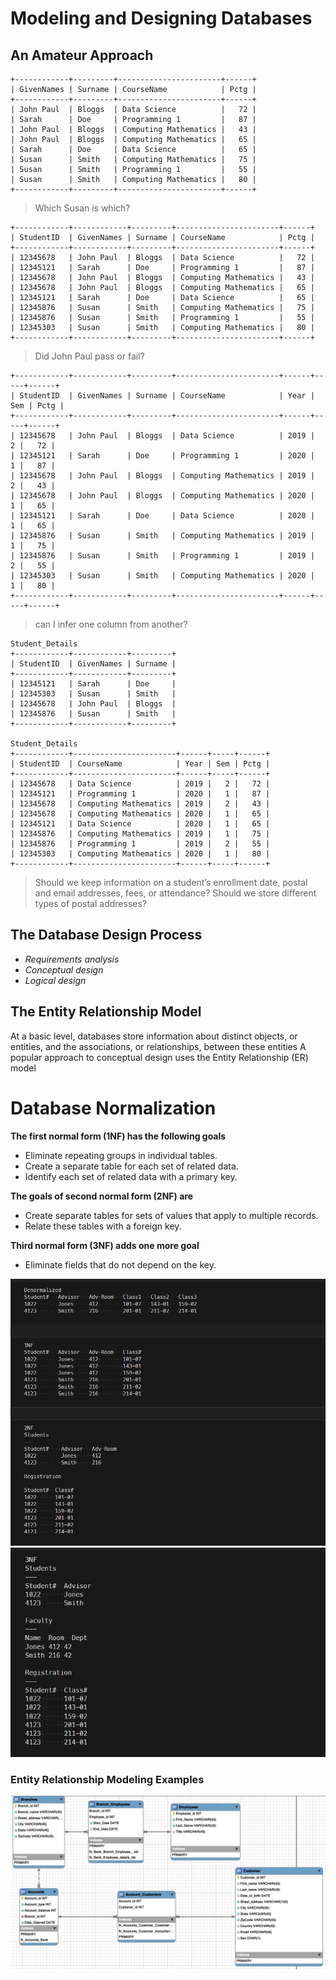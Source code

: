# Modeling and Designing Databases

## An Amateur Approach

    +------------+---------+-----------------------+------+
    | GivenNames | Surname | CourseName            | Pctg |
    +------------+---------+-----------------------+------+
    | John Paul  | Bloggs  | Data Science          |   72 |
    | Sarah      | Doe     | Programming 1         |   87 |
    | John Paul  | Bloggs  | Computing Mathematics |   43 |
    | John Paul  | Bloggs  | Computing Mathematics |   65 |
    | Sarah      | Doe     | Data Science          |   65 |
    | Susan      | Smith   | Computing Mathematics |   75 |
    | Susan      | Smith   | Programming 1         |   55 |
    | Susan      | Smith   | Computing Mathematics |   80 |
    +------------+---------+-----------------------+------+

> Which Susan is which?

    +------------+------------+---------+-----------------------+------+
    | StudentID  | GivenNames | Surname | CourseName            | Pctg |
    +------------+------------+---------+-----------------------+------+
    | 12345678   | John Paul  | Bloggs  | Data Science          |   72 |
    | 12345121   | Sarah      | Doe     | Programming 1         |   87 |
    | 12345678   | John Paul  | Bloggs  | Computing Mathematics |   43 |
    | 12345678   | John Paul  | Bloggs  | Computing Mathematics |   65 |
    | 12345121   | Sarah      | Doe     | Data Science          |   65 |
    | 12345876   | Susan      | Smith   | Computing Mathematics |   75 |
    | 12345876   | Susan      | Smith   | Programming 1         |   55 |
    | 12345303   | Susan      | Smith   | Computing Mathematics |   80 |
    +------------+------------+---------+-----------------------+------+

> Did John Paul pass or fail?

    +------------+------------+---------+-----------------------+------+-----+------+
    | StudentID  | GivenNames | Surname | CourseName            | Year | Sem | Pctg |
    +------------+------------+---------+-----------------------+------+-----+------+
    | 12345678   | John Paul  | Bloggs  | Data Science          | 2019 |   2 |   72 |
    | 12345121   | Sarah      | Doe     | Programming 1         | 2020 |   1 |   87 |
    | 12345678   | John Paul  | Bloggs  | Computing Mathematics | 2019 |   2 |   43 |
    | 12345678   | John Paul  | Bloggs  | Computing Mathematics | 2020 |   1 |   65 |
    | 12345121   | Sarah      | Doe     | Data Science          | 2020 |   1 |   65 |
    | 12345876   | Susan      | Smith   | Computing Mathematics | 2019 |   1 |   75 |
    | 12345876   | Susan      | Smith   | Programming 1         | 2019 |   2 |   55 |
    | 12345303   | Susan      | Smith   | Computing Mathematics | 2020 |   1 |   80 |
    +------------+------------+---------+-----------------------+------+-----+------+


> can I infer one column from another?


    Student_Details
    +------------+------------+---------+
    | StudentID  | GivenNames | Surname |
    +------------+------------+---------+
    | 12345121   | Sarah      | Doe     |
    | 12345303   | Susan      | Smith   |
    | 12345678   | John Paul  | Bloggs  |
    | 12345876   | Susan      | Smith   |
    +------------+------------+---------+

    Student_Details
    +------------+-----------------------+------+-----+------+
    | StudentID  | CourseName            | Year | Sem | Pctg |
    +------------+-----------------------+------+-----+------+
    | 12345678   | Data Science          | 2019 |   2 |   72 |
    | 12345121   | Programming 1         | 2020 |   1 |   87 |
    | 12345678   | Computing Mathematics | 2019 |   2 |   43 |
    | 12345678   | Computing Mathematics | 2020 |   1 |   65 |
    | 12345121   | Data Science          | 2020 |   1 |   65 |
    | 12345876   | Computing Mathematics | 2019 |   1 |   75 |
    | 12345876   | Programming 1         | 2019 |   2 |   55 |
    | 12345303   | Computing Mathematics | 2020 |   1 |   80 |
    +------------+-----------------------+------+-----+------+



> Should we keep information on a student’s enrollment date, postal and email addresses, fees, or attendance? Should we store different types of postal addresses?


## The Database Design Process

-   *Requirements analysis*
-   *Conceptual design*
-   *Logical design*

## The Entity Relationship Model


At a basic level, databases store information about distinct objects, or entities, and the associations, or relationships, between these entities
A popular approach to conceptual design uses the Entity Relationship (ER) model


# Database Normalization

**The first normal form (1NF) has the following goals**

-   Eliminate repeating groups in individual tables.
-   Create a separate table for each set of related data.
-   Identify each set of related data with a primary key.

**The goals of second normal form (2NF) are**

-   Create separate tables for sets of values that apply to multiple
    records.
-   Relate these tables with a foreign key.

**Third normal form (3NF) adds one more goal**

-   Eliminate fields that do not depend on the key.


![Denormalized-1NF-2NF](./images/Denormalized-1NF-2NF.png)
![3NF](./images/3NF.png)


### Entity Relationship Modeling Examples

![alt text](./images/EmployeesCustomersSchema.png "The Employees & Customers Schema")
